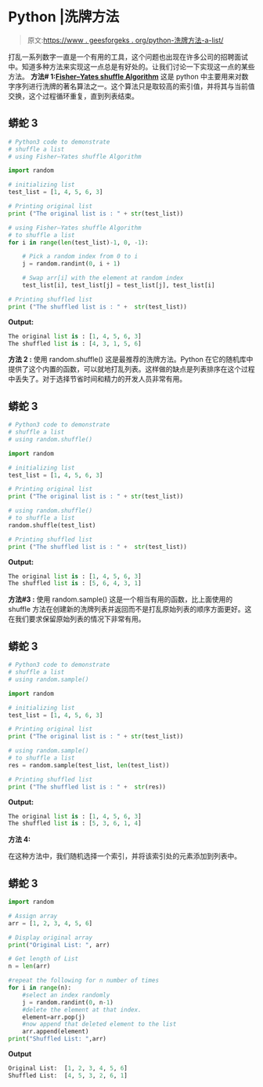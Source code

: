 # Python |洗牌方法

> 原文:[https://www . geesforgeks . org/python-洗牌方法-a-list/](https://www.geeksforgeeks.org/python-ways-to-shuffle-a-list/)

打乱一系列数字一直是一个有用的工具，这个问题也出现在许多公司的招聘面试中。知道多种方法来实现这一点总是有好处的。让我们讨论一下实现这一点的某些方法。
**方法# 1:**[**Fisher–Yates shuffle Algorithm**](https://www.geeksforgeeks.org/shuffle-a-given-array-using-fisher-yates-shuffle-algorithm/)
这是 python 中主要用来对数字序列进行洗牌的著名算法之一。这个算法只是取较高的索引值，并将其与当前值交换，这个过程循环重复，直到列表结束。

## 蟒蛇 3

```py
# Python3 code to demonstrate
# shuffle a list
# using Fisher–Yates shuffle Algorithm

import random

# initializing list
test_list = [1, 4, 5, 6, 3]

# Printing original list
print ("The original list is : " + str(test_list))

# using Fisher–Yates shuffle Algorithm
# to shuffle a list
for i in range(len(test_list)-1, 0, -1):

    # Pick a random index from 0 to i
    j = random.randint(0, i + 1)

    # Swap arr[i] with the element at random index
    test_list[i], test_list[j] = test_list[j], test_list[i]

# Printing shuffled list
print ("The shuffled list is : " +  str(test_list))
```

**Output:** 

```py
The original list is : [1, 4, 5, 6, 3]
The shuffled list is : [4, 3, 1, 5, 6]
```

**方法 2 :** 使用 random.shuffle()
这是最推荐的洗牌方法。Python 在它的随机库中提供了这个内置的函数，可以就地打乱列表。这样做的缺点是列表排序在这个过程中丢失了。对于选择节省时间和精力的开发人员非常有用。

## 蟒蛇 3

```py
# Python3 code to demonstrate
# shuffle a list
# using random.shuffle()

import random

# initializing list
test_list = [1, 4, 5, 6, 3]

# Printing original list
print ("The original list is : " + str(test_list))

# using random.shuffle()
# to shuffle a list
random.shuffle(test_list)

# Printing shuffled list
print ("The shuffled list is : " +  str(test_list))
```

**Output:** 

```py
The original list is : [1, 4, 5, 6, 3]
The shuffled list is : [5, 6, 4, 3, 1]
```

**方法#3 :** 使用 random.sample()
这是一个相当有用的函数，比上面使用的 shuffle 方法在创建新的洗牌列表并返回而不是打乱原始列表的顺序方面更好。这在我们要求保留原始列表的情况下非常有用。

## 蟒蛇 3

```py
# Python3 code to demonstrate
# shuffle a list
# using random.sample()

import random

# initializing list
test_list = [1, 4, 5, 6, 3]

# Printing original list
print ("The original list is : " + str(test_list))

# using random.sample()
# to shuffle a list
res = random.sample(test_list, len(test_list))

# Printing shuffled list
print ("The shuffled list is : " +  str(res))
```

**Output:** 

```py
The original list is : [1, 4, 5, 6, 3]
The shuffled list is : [5, 3, 6, 1, 4]
```

**方法 4:**

在这种方法中，我们随机选择一个索引，并将该索引处的元素添加到列表中。

## 蟒蛇 3

```py
import random

# Assign array
arr = [1, 2, 3, 4, 5, 6]

# Display original array
print("Original List: ", arr)

# Get length of List
n = len(arr)

#repeat the following for n number of times
for i in range(n):
    #select an index randomly
    j = random.randint(0, n-1)
    #delete the element at that index.
    element=arr.pop(j)
    #now append that deleted element to the list
    arr.append(element)
print("Shuffled List: ",arr)
```

**Output**

```py
Original List:  [1, 2, 3, 4, 5, 6]
Shuffled List:  [4, 5, 3, 2, 6, 1]
```